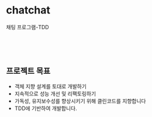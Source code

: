 # chatchat
채팅 프로그램-TDD


<br><br><br>


## 프로젝트 목표
- 객체 지향 설계를 토대로 개발하기
- 지속적으로 성능 개선 및 리팩토링하기
- 가독성, 유지보수성를 향상시키기 위해 클린코드를 지향합니다
- TDD에 기반하여 개발합니다.
